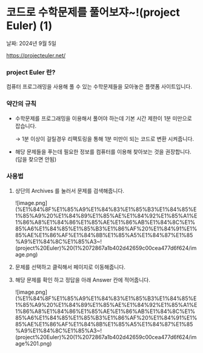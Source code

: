 # 코드로 수학문제를 풀어보쟈~!(project Euler) (1)

날짜: 2024년 9월 5일

https://projecteuler.net/

### project Euler 란?

컴퓨터 프로그래밍을 사용해 풀 수 있는 수학문제들을 모아놓은 플랫폼 사이트입니다.

### 약간의 규칙

- 수학문제를 프로그래밍을 이용해서 풀어야 하는데 기본 시간 제한이 1분 미만으로 잡습니다.
    
    → 1분 이상이 걸릴경우 리팩토링을 통해 1분 미만이 되는 코드로 변환 시켜줍니다.
    
- 해당 문제들을 푸는데 필요한 정보를 컴퓨터를 이용해 찾아보는 것을 권장합니다. (답을 찾으면 안됨)

### 사용법

1. 상단의 Archives 를 눌러서 문제를 검색해줍니다.
    
    ![image.png](%E1%84%8F%E1%85%A9%E1%84%83%E1%85%B3%E1%84%85%E1%85%A9%20%E1%84%89%E1%85%AE%E1%84%92%E1%85%A1%E1%86%A8%E1%84%86%E1%85%AE%E1%86%AB%E1%84%8C%E1%85%A6%E1%84%85%E1%85%B3%E1%86%AF%20%E1%84%91%E1%85%AE%E1%86%AF%E1%84%8B%E1%85%A5%E1%84%87%E1%85%A9%E1%84%8C%E1%85%A3~!(project%20Euler)%20(1%2072867a1b402d42659c00cea477d6f624/image.png)
    
2. 문제를 선택하고 클릭해서 페이지로 이동해줍니다.
3. 해당 문제를 확인 하고 정답을 아래 Answer 칸에 적어줍니다.
    
    ![image.png](%E1%84%8F%E1%85%A9%E1%84%83%E1%85%B3%E1%84%85%E1%85%A9%20%E1%84%89%E1%85%AE%E1%84%92%E1%85%A1%E1%86%A8%E1%84%86%E1%85%AE%E1%86%AB%E1%84%8C%E1%85%A6%E1%84%85%E1%85%B3%E1%86%AF%20%E1%84%91%E1%85%AE%E1%86%AF%E1%84%8B%E1%85%A5%E1%84%87%E1%85%A9%E1%84%8C%E1%85%A3~!(project%20Euler)%20(1%2072867a1b402d42659c00cea477d6f624/image%201.png)